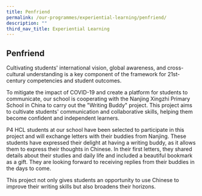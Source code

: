 ```yaml
---
title: Penfriend
permalink: /our-programmes/experiential-learning/penfriend/
description: ""
third_nav_title: Experiential Learning
---
```

## **Penfriend**

Cultivating students' international vision, global awareness, and cross-cultural understanding is a key component of the framework for 21st-century competencies and student outcomes.

To mitigate the impact of COVID-19 and create a platform for students to communicate, our school is cooperating with the  Nanjing Xingzhi Primary School in China to carry out the "Writing Buddy" project. This project aims to cultivate students' communication and collaborative skills, helping them become confident and independent learners.

P4 HCL students at our school have been selected to participate in this project and will exchange letters with their buddies from Nanjing. These students have expressed their delight at having a writing buddy, as it allows them to express their thoughts in Chinese. In their first letters, they shared details about their studies and daily life and included a beautiful bookmark as a gift. They are looking forward to receiving replies from their buddies in the days to come.

This project not only gives students an opportunity to use Chinese to improve their writing skills but also broadens their horizons.